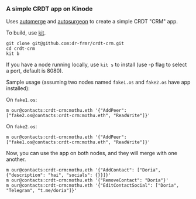 ### A simple CRDT app on Kinode

Uses [automerge](https://automerge.org/automerge/automerge/) and [autosurgeon](https://docs.rs/autosurgeon/latest/autosurgeon/index.html) to create a simple CRDT "CRM" app.

To build, use [kit](https://github.com/kinode-dao/kit).

```
git clone git@github.com:dr-frmr/crdt-crm.git
cd crdt-crm
kit b
```

If you have a node running locally, use `kit s` to install (use -p flag to select a port, default is 8080).

Sample usage (assuming two nodes named `fake1.os` and `fake2.os` have app installed):

On `fake1.os`:
```
m our@contacts:crdt-crm:mothu.eth '{"AddPeer": ["fake2.os@contacts:crdt-crm:mothu.eth", "ReadWrite"]}'
```

On `fake2.os`:
```
m our@contacts:crdt-crm:mothu.eth '{"AddPeer": ["fake1.os@contacts:crdt-crm:mothu.eth", "ReadWrite"]}'
```

Now, you can use the app on both nodes, and they will merge with one another.
```
m our@contacts:crdt-crm:mothu.eth '{"AddContact": ["Doria", {"description": "hai", "socials": {}}]}'
m our@contacts:crdt-crm:mothu.eth '{"RemoveContact": "Doria"}'
m our@contacts:crdt-crm:mothu.eth '{"EditContactSocial": ["Doria", "Telegram", "t.me/doria"]}'
```